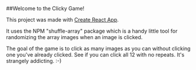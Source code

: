 ##Welcome to the Clicky Game!

This project was made with [Create React App](https://github.com/facebook/create-react-app).

It uses the NPM "shuffle-array" package which is a handy little tool for randomizing the array images when an image is clicked.

The goal of the game is to click as many images as you can without clicking one you've already clicked. See if you can click all 12 with no repeats. It's strangely addicting. :-)

